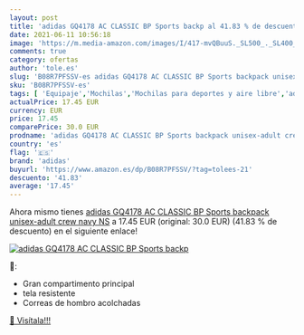 ```yaml
---
layout: post
title: 'adidas GQ4178 AC CLASSIC BP Sports backp al 41.83 % de descuento'
date: 2021-06-11 10:56:18
image: 'https://m.media-amazon.com/images/I/417-mvQBuuS._SL500_._SL400_.jpg'
comments: true
category: ofertas
author: 'tole.es'
slug: 'B08R7PFSSV-es adidas GQ4178 AC CLASSIC BP Sports backpack unisex-adult...'
sku: 'B08R7PFSSV-es'
tags: [ 'Equipaje','Mochilas','Mochilas para deportes y aire libre','adidas','backpack', ]
actualPrice: 17.45 EUR
currency: EUR
price: 17.45
comparePrice: 30.0 EUR
prodname: 'adidas GQ4178 AC CLASSIC BP Sports backpack unisex-adult crew navy NS'
country: 'es'
flag: '🇪🇸'
brand: 'adidas'
buyurl: 'https://www.amazon.es/dp/B08R7PFSSV/?tag=tolees-21'
descuento: '41.83'
average: '17.45'
---
```


Ahora mismo tienes [adidas GQ4178 AC CLASSIC BP Sports backpack unisex-adult crew navy NS](https://www.amazon.es/dp/B08R7PFSSV/?tag=tolees-21) a 17.45 EUR (original: 30.0 EUR) (41.83 %  de descuento) en el siguiente enlace!

[![adidas GQ4178 AC CLASSIC BP Sports backp](https://m.media-amazon.com/images/I/417-mvQBuuS._SL500_._SL400_.jpg)](https://www.amazon.es/dp/B08R7PFSSV/?tag=tolees-21)

🔎:

- Gran compartimento principal
- tela resistente
- Correas de hombro acolchadas

[🛒 Visítala!!!](https://www.amazon.es/dp/B08R7PFSSV/?tag=tolees-21)
